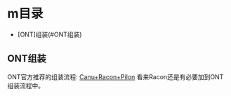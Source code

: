 # m目录
 * [ONT]组装(#ONT组装)

## ONT组装
ONT官方推荐的组装流程: [Canu+Racon+Pilon](https://github.com/nanoporetech/ont-assembly-polish "点击")
看来Racon还是有必要加到ONT组装流程中。
